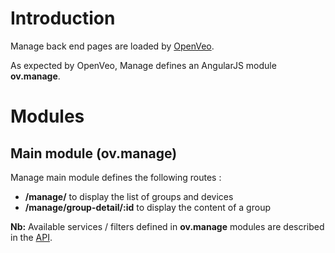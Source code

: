 # Introduction

Manage back end pages are loaded by [OpenVeo](https://github.com/veo-labs/openveo-core).

As expected by OpenVeo, Manage defines an AngularJS module **ov.manage**.

# Modules

## Main module (**ov.manage**)

Manage main module defines the following routes :

- **/manage/** to display the list of groups and devices
- **/manage/group-detail/:id** to display the content of a group

**Nb:** Available services / filters defined in **ov.manage** modules are described in the [API](/api/client-back-end/modules/ov.manage.html).
